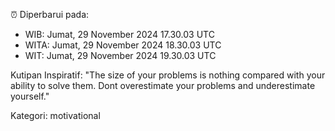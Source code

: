 ⏰ Diperbarui pada:
- WIB: Jumat, 29 November 2024 17.30.03 UTC
- WITA: Jumat, 29 November 2024 18.30.03 UTC
- WIT: Jumat, 29 November 2024 19.30.03 UTC

Kutipan Inspiratif:
"The size of your problems is nothing compared with your ability to solve them. Dont overestimate your problems and underestimate yourself."


Kategori: motivational

